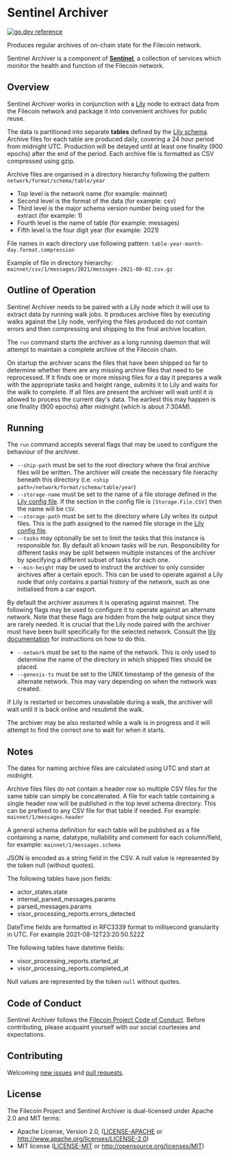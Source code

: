 # Sentinel Archiver
[![go.dev reference](https://img.shields.io/badge/go.dev-reference-007d9c?logo=go&logoColor=white&style=flat-square)](https://pkg.go.dev/github.com/iand/sentinel-archiver)

Produces regular archives of on-chain state for the Filecoin network.

Sentinel Archiver is a component of [**Sentinel**](https://github.com/filecoin-project/sentinel), a collection of services which monitor the health and function of the Filecoin network. 


## Overview

Sentinel Archiver works in conjunction with a [Lily](https://github.com/filecoin-project/lily) node to extract data from the Filecoin network and package it into convenient archives for public reuse.

The data is partitioned into separate **tables** defined by the [Lily schema](https://github.com/filecoin-project/lily/tree/master/schemas).
Archive files for each table are produced daily, covering a 24 hour period from midnight UTC. 
Production will be delayed until at least one finality (900 epochs) after the end of the period. 
Each archive file is formatted as CSV compressed using gzip.

Archive files are organised in a directory hierarchy following the pattern `network/format/schema/table/year`

 - Top level is the network name (for example: mainnet)
 - Second level is the format of the data (for example: csv)
 - Third level is the major schema version number being used for the extract (for example: 1)
 - Fourth level is the name of table (for example: messages)
 - Fifth level is the four digit year (for example: 2021)

File names in each directory use following pattern: `table-year-month-day.format.compression`

Example of file in directory hierarchy: `mainnet/csv/1/messages/2021/messages-2021-08-02.csv.gz`

## Outline of Operation

Sentinel Archiver needs to be paired with a Lily node which it will use to extract data by running walk jobs.
It produces archive files by executing walks against the Lily node, verifying the files produced do not contain errors and then compressing and shipping to the final archive location.

The `run` command starts the archiver as a long running daemon that will attempt to maintain a complete archive of the Filecoin chain.

On startup the archiver scans the files that have been shipped so far to determine whether there are any missing archive files that need to be reprocessed.
If it finds one or more missing files for a day it prepares a walk with the appropriate tasks and height range, submits it to Lily and waits for the walk to complete.
If all files are present the archiver will wait until it is allowed to process the current day's data. 
The earliest this may happen is one finality (900 epochs) after midnight (which is about 7:30AM).

## Running

The `run` command accepts several flags that may be used to configure the behaviour of the archiver.

 - `--ship-path` must be set to the root directory where the final archive files will be written. The archiver will create the necessary file hierachy beneath this directory (i.e. `<ship path>/network/format/schema/table/year`)
 - `--storage-name` must be set to the name of a file storage defined in the [Lily config file](https://lilium.sh/lily/setup.html#storage-definitions). If the section in the config file is `[Storage.File.CSV]` then the name will be `CSV`.
 - `--storage-path` must be set to the directory where Lily writes its output files. This is the path assigned to the named file storage in the [Lily config file](https://lilium.sh/lily/setup.html#storage-definitions).
 - `--tasks` may optionally be set to limit the tasks that this instance is responsible for. By default all known tasks will be run. Responsibility for different tasks may be split between multiple instances of the archiver by specifying a different subset of tasks for each one.
 - `--min-height` may be used to instruct the archiver to only consider archives after a certain epoch. This can be used to operate against a Lily node that only contains a partial history of the network, such as one initialised from a car export.

By default the archiver assumes it is operating against mainnet. The following flags may be used to configure it to operate against an alternate network. Note that these flags are hidden from the help output since they are rarely needed.
It is crucial that the Lily node paired with the archiver must have been built specifically for the selected network. Consult the [lily documentation](https://lilium.sh/lily/setup.html#build) for instructions on how to do this. 

 - `--network` must be set to the name of the network. This is only used to determine the name of the directory in which shipped files should be placed.
 - `--genesis-ts` must be set to the UNIX timestamp of the genesis of the alternate network. This may vary depending on when the network was created. 

If Lily is restarted or becomes unavailable during a walk, the archiver will wait until it is back online and resubmit the walk.

The archiver may be also restarted while a walk is in progress and it will attempt to find the correct one to wait for when it starts.

## Notes

The dates for naming archive files are calculated using UTC and start at midnight.

Archive files files do not contain a header row so multiple CSV files for the same table can simply be concatenated.
A file for each table containing a single header row will be published in the top level schema directory. 
This can be prefixed to any CSV file for that table if needed.
For example: `mainnet/1/messages.header`

A general schema definition for each table will be published as a file containing a name, datatype, nullability and comment for each column/field, for example: `mainnet/1/messages.schema`

JSON is encoded as a string field in the CSV. A null value is represented by the token null (without quotes).

The following tables have json fields:
 - actor_states.state
 - internal_parsed_messages.params
 - parsed_messages.params
 - visor_processing_reports.errors_detected

DateTime fields are formatted in RFC3339 format to millisecond granularity in UTC. For example 2021-08-12T23:20:50.522Z

The following tables have datetime fields:
 - visor_processing_reports.started_at
 - visor_processing_reports.completed_at

Null values are represented by the token `null` without quotes. 


## Code of Conduct

Sentinel Archiver follows the [Filecoin Project Code of Conduct](https://github.com/filecoin-project/community/blob/master/CODE_OF_CONDUCT.md). Before contributing, please acquaint yourself with our social courtesies and expectations.


## Contributing

Welcoming [new issues](https://github.com/iand/sentinel-archiver/issues/new) and [pull requests](https://github.com/iand/sentinel-archiver/pulls).


## License

The Filecoin Project and Sentinel Archiver is dual-licensed under Apache 2.0 and MIT terms:

- Apache License, Version 2.0, ([LICENSE-APACHE](https://github.com/filecoin-project/sentinel-visor/blob/master/LICENSE-APACHE) or http://www.apache.org/licenses/LICENSE-2.0)
- MIT license ([LICENSE-MIT](https://github.com/filecoin-project/sentinel-visor/blob/master/LICENSE-MIT) or http://opensource.org/licenses/MIT)
